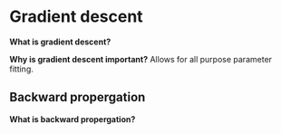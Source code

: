 # Gradient descent

**What is gradient descent?**

**Why is gradient descent important?** Allows for all purpose parameter fitting.

## Backward propergation

**What is backward propergation?**
